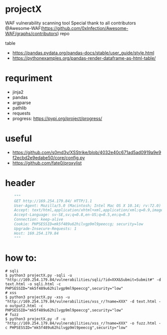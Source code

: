 # projectX
WAF vulnerability scanning tool
Special thank to all contributors @Awesome-WAF(https://github.com/0xInfection/Awesome-WAF/graphs/contributors) repo

table 
- https://pandas.pydata.org/pandas-docs/stable/user_guide/style.html
- https://pythonexamples.org/pandas-render-dataframe-as-html-table/

# requriment
- jinja2
- pandas
- argparse
- pathlib
- requests
- progress: https://pypi.org/project/progress/


# useful
- https://github.com/s0md3v/XSStrike/blob/4032e40c671ad5ad0919a9e9f2ecbd2e9edabe50/core/config.py
- https://github.com/fate0/proxylist

# header
```python
    """
    GET http://169.254.179.84/ HTTP/1.1
    User-Agent: Mozilla/5.0 (Macintosh; Intel Mac OS X 10.14; rv:72.0) Gecko/20100101 Firefox/72.0
    Accept: text/html,application/xhtml+xml,application/xml;q=0.9,image/webp,*/*;q=0.8
    Accept-Language: sv-SE,sv;q=0.8,en-US;q=0.5,en;q=0.3
    Connection: keep-alive
    Cookie: PHPSESSID=mk5f489u62hilvgp9ml9peeccg; security=low
    Upgrade-Insecure-Requests: 1
    Host: 169.254.179.84
    """
```

# how to:
```console
# sqli
$ python3 projectX.py -sqli -u "http://169.254.179.84/vulnerabilities/sqli/?id=XXX&Submit=Submit#" -d text.html -o sqli.html -c PHPSESSID="mk5f489u62hilvgp9ml9peeccg",security="low"
# xss
$ python3 projectX.py -xss -u "http://169.254.179.84/vulnerabilities/xss_r/?name=XXX" -d text.html -o output2.html -c PHPSESSID="mk5f489u62hilvgp9ml9peeccg",security="low"
# fuzz
$ python3 projectX.py -F -u "http://169.254.179.84/vulnerabilities/xss_r/?name=XXX" -o fuzz.html -c PHPSESSID="mk5f489u62hilvgp9ml9peeccg",security="low"

```